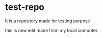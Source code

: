 # test-repo
It is a repository made for testing purpose

this is new edit made from my local computer.
